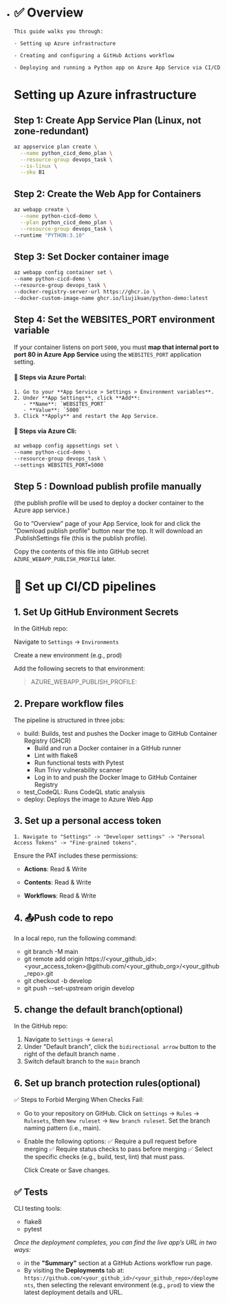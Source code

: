 - # ✅ Overview #

      This guide walks you through:

      - Setting up Azure infrastructure

      - Creating and configuring a GitHub Actions workflow

      - Deploying and running a Python app on Azure App Service via CI/CD

  # Setting up Azure infrastructure

    ## Step 1: Create App Service Plan (Linux, not zone-redundant)

    ```bash
  az appservice plan create \
      --name python_cicd_demo_plan \
      --resource-group devops_task \
      --is-linux \
      --sku B1 
    ```

    ## Step 2: Create the Web App for Containers

    ```bash
  az webapp create \
      --name python-cicd-demo \
      --plan python_cicd_demo_plan \
      --resource-group devops_task \
  	--runtime "PYTHON:3.10"
    ```

    ## Step 3: Set Docker container image

    ```bash
  az webapp config container set \
    --name python-cicd-demo \
    --resource-group devops_task \
    --docker-registry-server-url https://ghcr.io \
    --docker-custom-image-name ghcr.io/liujikuan/python-demo:latest
    ```

    ## Step 4: Set the WEBSITES_PORT environment variable
  
  
    If your container listens on port `5000`, you must **map that internal port to port 80 in Azure App Service** using the `WEBSITES_PORT` application setting.
  
    #### 🔧 Steps via Azure Portal:
  
      1. Go to your **App Service > Settings > Environment variables**.
      2. Under **App Settings**, click **Add**:
         - **Name**: `WEBSITES_PORT`
         - **Value**: `5000`
      3. Click **Apply** and restart the App Service.
  
    #### 🔧 Steps via Azure Cli:
  
    ```bash
  az webapp config appsettings set \
    --name python-cicd-demo \
    --resource-group devops_task \
    --settings WEBSITES_PORT=5000
    ```
  
    ## Step 5 : Download publish profile manually
  
     (the publish profile will be used to deploy a docker container to the Azure app service.)
  
  
  Go to “Overview” page of your App Service, look for and click the "Download publish profile" button near the top.
  It will download an .PublishSettings file (this is the publish profile).
  
  
  Copy the contents of this file into GitHub secret `AZURE_WEBAPP_PUBLISH_PROFILE` later.
  
  
  
  
  # 🔐 Set up CI/CD pipelines
  
  ## 1. Set Up GitHub Environment Secrets
  
    In the GitHub repo:
  
    Navigate to `Settings` -> `Environments`
  
    Create a new environment (e.g., prod)
  
    Add the following secrets to that environment:
  
    > AZURE_WEBAPP_PUBLISH_PROFILE: <The content of publish-profile.xml>
  
  ## 2. Prepare workflow files
  
    The pipeline is structured in three jobs:
  
    - build: Builds, test and pushes the Docker image to GitHub Container Registry (GHCR)
      - Build and run a Docker container in a GitHub runner 
      - Lint with flake8
      - Run functional tests with Pytest
      - Run Trivy vulnerability scanner
      - Log in to and push the Docker Image to GitHub Container Registry
    - test_CodeQL: Runs CodeQL static analysis
    - deploy: Deploys the image to Azure Web App
  
  ## 3.  Set up a personal access token 
  
      1. Navigate to "Settings" -> "Developer settings" -> "Personal Access Tokens" -> "Fine-grained tokens".
  
    Ensure the PAT includes these permissions:
  
  - **Actions**: Read & Write
  
  - **Contents**: Read & Write
  
  - **Workflows**: Read & Write
  
  ##  4. 📤Push code to repo
  
  In a local repo, run the following  command:
  
    - git branch -M main
    - git remote add origin https://<your_github_id>:<your_access_token>@github.com/<your_github_org>/<your_github_repo>.git
    - git checkout -b develop
    - git push --set-upstream origin develop
  
  ## 5. change the default branch(optional)
  
   In the GitHub repo:
  
  1. Navigate to `Settings` -> `General`
  2. Under "Default branch", click the `bidirectional arrow` button to the right of the default branch name . 
  3. Switch default branch to the `main` branch
  
  ## 6. Set up branch protection rules(optional)
  
    ✅ Steps to Forbid Merging When Checks Fail:
  
  - Go to your repository on GitHub.
    Click on `Settings` →  `Rules` -> `Rulesets`,  then  `New ruleset` -> `New branch ruleset`.
    Set the branch naming pattern (i.e., main).
  
  - Enable the following options:
    ✅ Require a pull request before merging
    ✅ Require status checks to pass before merging
    ✅ Select the specific checks (e.g., build, test, lint) that must pass.
  
    Click Create or Save changes.
  
  
  
  
  
  ## ✅ Tests
  
  CLI testing tools:
  
  - flake8
  - pytest
  
  
  
  _Once the deployment completes, you can find the live app’s URL in two ways:_
  
  - in the **"Summary"**  section at a GitHub Actions workflow run page.
  - By visiting the **Deployments** tab at:
     `https://github.com/<your_github_id>/<your_github_repo>/deployments`,
     then selecting the relevant environment (e.g., `prod`) to view the latest deployment details and URL.
  
  
